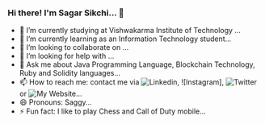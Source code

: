 ### Hi there! I'm Sagar Sikchi... 👋

<!--
**SagarSikchi/SagarSikchi** is a ✨ _special_ ✨ repository because its `README.md` (this file) appears on your GitHub profile.

Here are some ideas to get you started:
-->
- 🔭 I’m currently studying at Vishwakarma Institute of Technology ...
- 🌱 I’m currently learning as an Information Technology student...
- 👯 I’m looking to collaborate on ...
- 🤔 I’m looking for help with ...
- 💬 Ask me about Java Programming Language, Blockchain Technology, Ruby and Solidity languages...
- 📫 How to reach me: contact me via ![Linkedin](/www.linkedin.com/in/sagar-sikchi/), ![Instagram], ![Twitter](/twitter.com/sikchisagar) or ![My Website](/www.sos9330newcreations.com/)...
- 😄 Pronouns: Saggy...
- ⚡ Fun fact: I like to play Chess and Call of Duty mobile...
